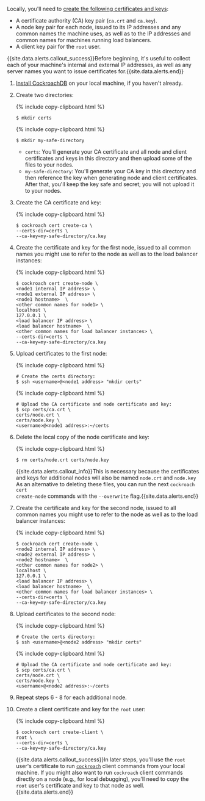 Locally, you'll need to [create the following certificates and keys](create-security-certificates.html):

- A certificate authority (CA) key pair (`ca.crt` and `ca.key`).
- A node key pair for each node, issued to its IP addresses and any common names the machine uses, as well as to the IP addresses and common names for machines running load balancers.
- A client key pair for the `root` user.

{{site.data.alerts.callout_success}}Before beginning, it's useful to collect each of your machine's internal and external IP addresses, as well as any server names you want to issue certificates for.{{site.data.alerts.end}}

1. [Install CockroachDB](install-cockroachdb.html) on your local machine, if you haven't already.

2. Create two directories:

    {% include copy-clipboard.html %}
    ~~~ shell
    $ mkdir certs
    ~~~

    {% include copy-clipboard.html %}
    ~~~ shell
    $ mkdir my-safe-directory
    ~~~
    - `certs`: You'll generate your CA certificate and all node and client certificates and keys in this directory and then upload some of the files to your nodes.
    - `my-safe-directory`: You'll generate your CA key in this directory and then reference the key when generating node and client certificates. After that, you'll keep the key safe and secret; you will not upload it to your nodes.

3. Create the CA certificate and key:

    {% include copy-clipboard.html %}
	~~~ shell
	$ cockroach cert create-ca \
	--certs-dir=certs \
	--ca-key=my-safe-directory/ca.key
	~~~

4. Create the certificate and key for the first node, issued to all common names you might use to refer to the node as well as to the load balancer instances:

    {% include copy-clipboard.html %}
	~~~ shell
	$ cockroach cert create-node \
	<node1 internal IP address> \
	<node1 external IP address> \
	<node1 hostname>  \
	<other common names for node1> \
	localhost \
	127.0.0.1 \
	<load balancer IP address> \
	<load balancer hostname>  \
	<other common names for load balancer instances> \
	--certs-dir=certs \
	--ca-key=my-safe-directory/ca.key
	~~~

5. Upload certificates to the first node:

    {% include copy-clipboard.html %}
	~~~ shell
	# Create the certs directory:
	$ ssh <username>@<node1 address> "mkdir certs"
	~~~

	{% include copy-clipboard.html %}
	~~~ shell
	# Upload the CA certificate and node certificate and key:
	$ scp certs/ca.crt \
	certs/node.crt \
	certs/node.key \
	<username>@<node1 address>:~/certs
	~~~

6. Delete the local copy of the node certificate and key:

    {% include copy-clipboard.html %}
    ~~~ shell
    $ rm certs/node.crt certs/node.key
    ~~~

    {{site.data.alerts.callout_info}}This is necessary because the certificates and keys for additional nodes will also be named <code>node.crt</code> and <code>node.key</code> As an alternative to deleting these files, you can run the next <code>cockroach cert create-node</code> commands with the <code>--overwrite</code> flag.{{site.data.alerts.end}}

7. Create the certificate and key for the second node, issued to all common names you might use to refer to the node as well as to the load balancer instances:

    {% include copy-clipboard.html %}
	~~~ shell
	$ cockroach cert create-node \
	<node2 internal IP address> \
	<node2 external IP address> \
	<node2 hostname>  \
	<other common names for node2> \
	localhost \
	127.0.0.1 \
	<load balancer IP address> \
	<load balancer hostname>  \
	<other common names for load balancer instances> \
	--certs-dir=certs \
	--ca-key=my-safe-directory/ca.key
	~~~

8. Upload certificates to the second node:

    {% include copy-clipboard.html %}
	~~~ shell
	# Create the certs directory:
	$ ssh <username>@<node2 address> "mkdir certs"
	~~~

	{% include copy-clipboard.html %}
	~~~ shell
	# Upload the CA certificate and node certificate and key:
	$ scp certs/ca.crt \
	certs/node.crt \
	certs/node.key \
	<username>@<node2 address>:~/certs
	~~~

9. Repeat steps 6 - 8 for each additional node.

10. Create a client certificate and key for the `root` user:

    {% include copy-clipboard.html %}
	~~~ shell
	$ cockroach cert create-client \
	root \
	--certs-dir=certs \
	--ca-key=my-safe-directory/ca.key
	~~~

    {{site.data.alerts.callout_success}}In later steps, you'll use the <code>root</code> user's certificate to run <a href="cockroach-commands.html"><code>cockroach</code></a> client commands from your local machine. If you might also want to run <code>cockroach</code> client commands directly on a node (e.g., for local debugging), you'll need to copy the <code>root</code> user's certificate and key to that node as well.{{site.data.alerts.end}}
